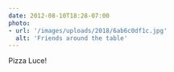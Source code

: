 ```yaml
---
date: 2012-08-10T18:28-07:00
photo:
- url: '/images/uploads/2018/6ab6c0df1c.jpg'
  alt: 'Friends around the table'
---
```

Pizza Luce!
